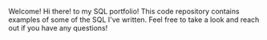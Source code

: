 Welcome!
Hi there! to my SQL portfolio! This code repository contains examples of some of the SQL I've written. Feel free to take a look and reach out if you have any questions!
